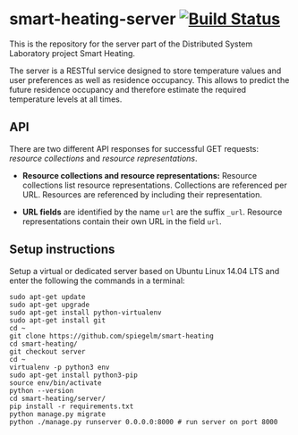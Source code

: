 # smart-heating-server [![Build Status](https://magnum.travis-ci.com/spiegelm/smart-heating-server.svg?token=uqu5q9gC3ZDdywezju6y&branch=master)](https://magnum.travis-ci.com/spiegelm/smart-heating-server)

This is the repository for the server part of the Distributed System Laboratory project Smart Heating.

The server is a RESTful service designed to store temperature values and user preferences as well as residence occupancy. This allows to predict the future residence occupancy and therefore estimate the required temperature levels at all times.

## API

There are two different API responses for successful GET requests: *resource collections* and *resource representations*.

- **Resource collections and resource representations:** Resource collections list resource representations. Collections are referenced per URL. Resources are referenced by including their representation.

- **URL fields** are identified by the name ``url`` are the suffix ``_url``. Resource representations contain their own URL in the field ``url``.

## Setup instructions

Setup a virtual or dedicated server based on Ubuntu Linux 14.04 LTS and enter the following the commands in a terminal:

```
sudo apt-get update
sudo apt-get upgrade
sudo apt-get install python-virtualenv
sudo apt-get install git
cd ~
git clone https://github.com/spiegelm/smart-heating
cd smart-heating/
git checkout server
cd ~
virtualenv -p python3 env
sudo apt-get install python3-pip
source env/bin/activate
python --version
cd smart-heating/server/
pip install -r requirements.txt
python manage.py migrate
python ./manage.py runserver 0.0.0.0:8000 # run server on port 8000
```
